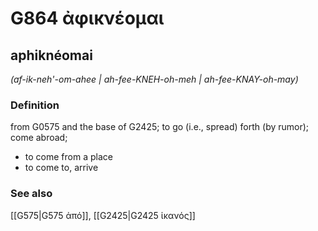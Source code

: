 # G864 ἀφικνέομαι

## aphiknéomai

_(af-ik-neh'-om-ahee | ah-fee-KNEH-oh-meh | ah-fee-KNAY-oh-may)_

### Definition

from G0575 and the base of G2425; to go (i.e., spread) forth (by rumor); come abroad; 

- to come from a place
- to come to, arrive

### See also

[[G575|G575 ἀπό]], [[G2425|G2425 ἱκανός]]
